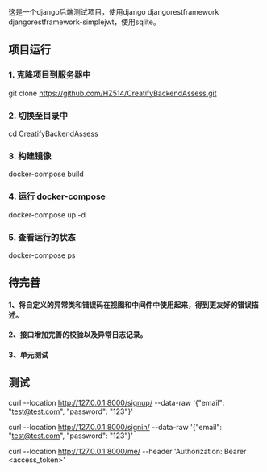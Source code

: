 这是一个django后端测试项目，使用django djangorestframework djangorestframework-simplejwt，使用sqlite。

## 项目运行
### 1. 克隆项目到服务器中
git clone https://github.com/HZ514/CreatifyBackendAssess.git

### 2. 切换至目录中
cd CreatifyBackendAssess

### 3. 构建镜像
docker-compose build

### 4. 运行 docker-compose
docker-compose up -d

### 5. 查看运行的状态
docker-compose ps

## 待完善
#### 1、将自定义的异常类和错误码在视图和中间件中使用起来，得到更友好的错误描述。
#### 2、接口增加完善的校验以及异常日志记录。
#### 3、单元测试


## 测试
curl --location http://127.0.0.1:8000/signup/ --data-raw '{"email": "test@test.com", "password": "123"}'

curl --location http://127.0.0.1:8000/signin/ --data-raw '{"email": "test@test.com", "password": "123"}'

curl --location http://127.0.0.1:8000/me/ --header 'Authorization: Bearer <access_token>'